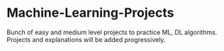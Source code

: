 # Machine-Learning-Projects
Bunch of easy and medium level projects to practice ML, DL algorithms.
Projects and explanations will be added progressively.
